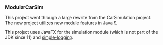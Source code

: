 ### ModularCarSim
This project went through a large rewrite from the CarSimulation project. The new project utilizes new module features in Java 9.

This project uses JavaFX for the simulation module (which is not part of the JDK since 11) and [simple-logging](https://github.com/GENGCHENLIU/simple-logging).
